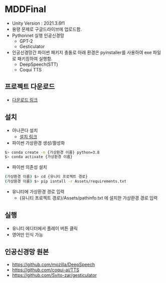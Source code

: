 # MDDFinal
- Unity Version : 2021.3.6f1
- 용량 문제로 구글드라이브에 업로드함.
- Pythonnet 실행 인공신경망
  - GPT-2
  - Gesticulator
- 인공신경망간 파이썬 패키지 충돌로 아래 환경은 pyinstaller를 사용하여 exe 파일로 패키징하여 실행함.
  - DeepSpeech(STT)
  - Coqui TTS

## 프로젝트 다운로드
- [다운로드 링크](https://drive.google.com/file/d/15AiYI0VVICDvPS0cDVQoWlzyF01n3_uy/view?usp=sharing)

## 설치
- 아나콘다 설치
  - [설치 링크](https://www.anaconda.com/download)
- 파이썬 가상환경 생성/활성화
```sh
$> conda create -n {가상환경 이름} python=3.8
$> conda activate {가상환경 이름}
```
- 파이썬 의존성 설치
```sh
(가상환경 이름) $> cd {유니티 프로젝트 경로}
(가상환경 이름) $> pip isntall -r Assets/requirements.txt
```
- 유니티에 가상환경 경로 입력
  - {유니티 프로젝트 경로}/Assets/pathinfo.txt 에 설치한 가상환경 경로 입력

## 실행
- 유니티 에디터에서 플레이 버튼 클릭
- 영어만 인식 가능

## 인공신경망 원본
- https://github.com/mozilla/DeepSpeech
- https://github.com/coqui-ai/TTS
- https://github.com/Svito-zar/gesticulator
